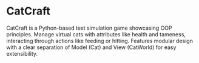 # CatCraft
CatCraft is a Python-based text simulation game showcasing OOP principles. Manage virtual cats with attributes like health and tameness, interacting through actions like feeding or hitting. Features modular design with a clear separation of Model (Cat) and View (CatWorld) for easy extensibility.
